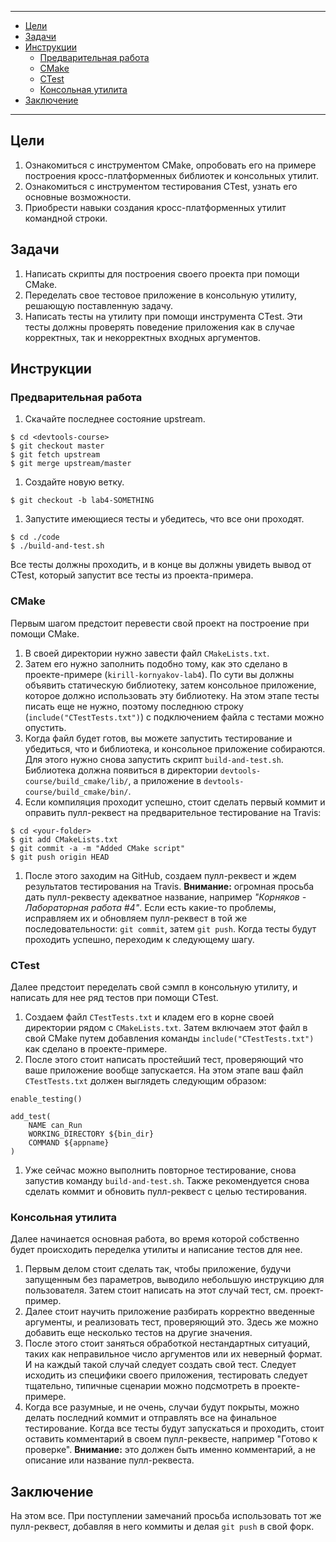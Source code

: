 -----

  - [Цели](https://github.com/UNN-VMK-Software/devtools-course/wiki/Лабораторная-работа-%234-Интеграция#Цели)
  - [Задачи](https://github.com/UNN-VMK-Software/devtools-course/wiki/Лабораторная-работа-%234-Интеграция#Задачи)
  - [Инструкции](https://github.com/UNN-VMK-Software/devtools-course/wiki/Лабораторная-работа-%234-Интеграция#Инструкции)
     - [Предварительная работа](https://github.com/UNN-VMK-Software/devtools-course/wiki/Лабораторная-работа-%234-Интеграция#Предварительная-работа)
     - [CMake](https://github.com/UNN-VMK-Software/devtools-course/wiki/Лабораторная-работа-%234-Интеграция#cmake)
     - [CTest](https://github.com/UNN-VMK-Software/devtools-course/wiki/Лабораторная-работа-%234-Интеграция#ctest)
     - [Консольная утилита](https://github.com/UNN-VMK-Software/devtools-course/wiki/Лабораторная-работа-%234-Интеграция#Консольная-утилита)
  - [Заключение](https://github.com/UNN-VMK-Software/devtools-course/wiki/Лабораторная-работа-%234-Интеграция#Заключение)

-----

## Цели

  1. Ознакомиться с инструментом CMake, опробовать его на примере построения
     кросс-платформенных библиотек и консольных утилит.
  1. Ознакомиться с инструментом тестирования CTest, узнать его основные
     возможности.
  1. Приобрести навыки создания кросс-платформенных утилит командной строки.

## Задачи

  1. Написать скрипты для построения своего проекта при помощи CMake.
  1. Переделать свое тестовое приложение в консольную утилиту,
     решающую поставленную задачу.
  1. Написать тесты на утилиту при помощи инструмента CTest. Эти тесты должны
     проверять поведение приложения как в случае корректных, так и некорректных
     входных аргументов.

## Инструкции

### Предварительная работа

  1. Скачайте последнее состояние upstream.
```
$ cd <devtools-course>
$ git checkout master
$ git fetch upstream
$ git merge upstream/master
```
  1. Создайте новую ветку.
```
$ git checkout -b lab4-SOMETHING
```
  1. Запустите имеющиеся тесты и убедитесь, что все они проходят.
```
$ cd ./code
$ ./build-and-test.sh
```

Все тесты должны проходить, и в конце вы должны увидеть вывод от CTest, который
запустит все тесты из проекта-примера.

### CMake

Первым шагом предстоит перевести свой проект на построение при помощи CMake.

  1. В своей директории нужно завести файл `CMakeLists.txt`.
  1. Затем его нужно заполнить подобно тому, как это сделано в проекте-примере
     (`kirill-kornyakov-lab4`). По сути вы должны объявить статическую
     библиотеку, затем консольное приложение, которое должно использовать эту
     библиотеку. На этом этапе тесты писать еще не нужно, поэтому последнюю
     строку (`include("CTestTests.txt")`) с подключением файла с тестами можно
     опустить.
  1. Когда файл будет готов, вы можете запустить тестирование и убедиться, что и
     библиотека, и консольное приложение собираются. Для этого нужно снова
     запустить скрипт `build-and-test.sh`. Библиотека должна появиться в
     директории `devtools-course/build_cmake/lib/`, а приложение в 
     `devtools-course/build_cmake/bin/`.
  1. Если компиляция проходит успешно, стоит сделать первый коммит и оправить
     пулл-реквест на предварительное тестирование на Travis:
```
$ cd <your-folder>
$ git add CMakeLists.txt
$ git commit -a -m "Added CMake script"
$ git push origin HEAD
```
  1. После этого заходим на GitHub, создаем пулл-реквест и ждем результатов
     тестирования на Travis. **Внимание:** огромная просьба дать пулл-реквесту
     адекватное название, например _"Корняков - Лабораторная работа #4"_. Если
     есть какие-то проблемы, исправляем их и обновляем пулл-реквест в той же
     последовательности: `git commit`, затем `git push`. Когда тесты будут
     проходить успешно, переходим к следующему шагу.

### CTest

Далее предстоит переделать свой сэмпл в консольную утилиту, и написать для нее
ряд тестов при помощи CTest.

  1. Создаем файл `CTestTests.txt` и кладем его в корне своей директории рядом 
     с `CMakeLists.txt`. Затем включаем этот файл в свой CMake путем добавления
     команды `include("CTestTests.txt")` как сделано в проекте-примере.
  1. После этого стоит написать простейший тест, проверяющий что ваше приложение
     вообще запускается. На этом этапе ваш файл `CTestTests.txt` должен
     выглядеть следующим образом:
```
enable_testing()

add_test( 
    NAME can_Run
    WORKING_DIRECTORY ${bin_dir}
    COMMAND ${appname}
)
```
  1. Уже сейчас можно выполнить повторное тестирование, снова запустив команду
     `build-and-test.sh`. Также рекомендуется снова сделать коммит и обновить
     пулл-реквест с целью тестирования.

### Консольная утилита

Далее начинается основная работа, во время которой собственно будет происходить
переделка утилиты и написание тестов для нее.

  1. Первым делом стоит сделать так, чтобы приложение, будучи запущенным без
     параметров, выводило небольшую инструкцию для пользователя. Затем стоит
     написать на этот случай тест, см. проект-пример.
  1. Далее стоит научить приложение разбирать корректно введенные аргументы,
     и реализовать тест, проверяющий это. Здесь же можно добавить еще несколько
     тестов на другие значения.
  1. После этого стоит заняться обработкой нестандартных ситуаций, таких как
     неправильное число аргументов или их неверный формат. И на каждый такой
     случай следует создать свой тест. Следует исходить из специфики своего
     приложения, тестировать следует тщательно, типичные сценарии можно
     подсмотреть в проекте-примере.
  1. Когда все разумные, и не очень, случаи будут покрыты, можно делать
     последний коммит и отправлять все на финальное тестирование. Когда все
     тесты будут запускаться и проходить, стоит оставить комментарий в своем
     пулл-реквесте, например "Готово к проверке". **Внимание:** это должен быть
     именно комментарий, а не описание или название пулл-реквеста.

## Заключение

На этом все. При поступлении замечаний просьба использовать тот же пулл-реквест,
добавляя в него коммиты и делая `git push` в свой форк.